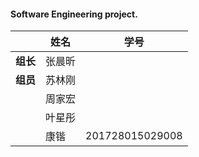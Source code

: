 #### Software Engineering project.

|        | 姓名   | 学号              |
| ------ | ---- | --------------- |
| **组长** | 张晨昕  |                 |
| **组员** | 苏林刚  |                 |
|        | 周家宏  |                 |
|        | 叶星彤  |                 |
|        | 康锴   | 201728015029008 |

